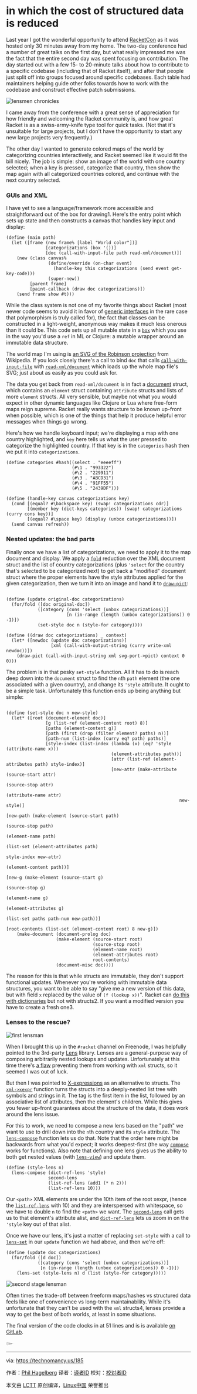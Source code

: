 in which the cost of structured data is reduced
======
Last year I got the wonderful opportunity to attend [RacketCon][1] as it was hosted only 30 minutes away from my home. The two-day conference had a number of great talks on the first day, but what really impressed me was the fact that the entire second day was spent focusing on contribution. The day started out with a few 15- to 20-minute talks about how to contribute to a specific codebase (including that of Racket itself), and after that people just split off into groups focused around specific codebases. Each table had maintainers helping guide other folks towards how to work with the codebase and construct effective patch submissions.

![lensmen chronicles][2]

I came away from the conference with a great sense of appreciation for how friendly and welcoming the Racket community is, and how great Racket is as a swiss-army-knife type tool for quick tasks. (Not that it's unsuitable for large projects, but I don't have the opportunity to start any new large projects very frequently.)

The other day I wanted to generate colored maps of the world by categorizing countries interactively, and Racket seemed like it would fit the bill nicely. The job is simple: show an image of the world with one country selected; when a key is pressed, categorize that country, then show the map again with all categorized countries colored, and continue with the next country selected.

### GUIs and XML

I have yet to see a language/framework more accessible and straightforward out of the box for drawing1. Here's the entry point which sets up state and then constructs a canvas that handles key input and display:
```
(define (main path)
  (let ([frame (new frame% [label "World color"])]
               [categorizations (box '())]
               [doc (call-with-input-file path read-xml/document)])
    (new (class canvas%
                (define/override (on-char event)
                  (handle-key this categorizations (send event get-key-code)))
                (super-new))
         [parent frame]
         [paint-callback (draw doc categorizations)])
    (send frame show #t)))

```

While the class system is not one of my favorite things about Racket (most newer code seems to avoid it in favor of [generic interfaces][3] in the rare case that polymorphism is truly called for), the fact that classes can be constructed in a light-weight, anonymous way makes it much less onerous than it could be. This code sets up all mutable state in a [`box`][4] which you use in the way you'd use a `ref` in ML or Clojure: a mutable wrapper around an immutable data structure.

The world map I'm using is [an SVG of the Robinson projection][5] from Wikipedia. If you look closely there's a call to bind `doc` that calls [`call-with-input-file`][6] with [`read-xml/document`][7] which loads up the whole map file's SVG; just about as easily as you could ask for.

The data you get back from `read-xml/document` is in fact a [document][8] struct, which contains an `element` struct containing `attribute` structs and lists of more `element` structs. All very sensible, but maybe not what you would expect in other dynamic languages like Clojure or Lua where free-form maps reign supreme. Racket really wants structure to be known up-front when possible, which is one of the things that help it produce helpful error messages when things go wrong.

Here's how we handle keyboard input; we're displaying a map with one country highlighted, and `key` here tells us what the user pressed to categorize the highlighted country. If that key is in the `categories` hash then we put it into `categorizations`.
```
(define categories #hash((select . "eeeeff")
                         (#\1 . "993322")
                         (#\2 . "229911")
                         (#\3 . "ABCD31")
                         (#\4 . "91FF55")
                         (#\5 . "2439DF")))

(define (handle-key canvas categorizations key)
  (cond [(equal? #\backspace key) (swap! categorizations cdr)]
        [(member key (dict-keys categories)) (swap! categorizations (curry cons key))]
        [(equal? #\space key) (display (unbox categorizations))])
  (send canvas refresh))

```

### Nested updates: the bad parts

Finally once we have a list of categorizations, we need to apply it to the map document and display. We apply a [`fold`][9] reduction over the XML document struct and the list of country categorizations (plus `'select` for the country that's selected to be categorized next) to get back a "modified" document struct where the proper elements have the style attributes applied for the given categorization, then we turn it into an image and hand it to [`draw-pict`][10]:
```

(define (update original-doc categorizations)
  (for/fold ([doc original-doc])
            ([category (cons 'select (unbox categorizations))]
                       [n (in-range (length (unbox categorizations)) 0 -1)])
            (set-style doc n (style-for category))))

(define ((draw doc categorizations) _ context)
  (let* ([newdoc (update doc categorizations)]
                 [xml (call-with-output-string (curry write-xml newdoc))])
    (draw-pict (call-with-input-string xml svg-port->pict) context 0 0)))

```

The problem is in that pesky `set-style` function. All it has to do is reach deep down into the `document` struct to find the `n`th `path` element (the one associated with a given country), and change its `'style` attribute. It ought to be a simple task. Unfortunately this function ends up being anything but simple:
```

(define (set-style doc n new-style)
  (let* ([root (document-element doc)]
               [g (list-ref (element-content root) 8)]
               [paths (element-content g)]
               [path (first (drop (filter element? paths) n))]
               [path-num (list-index (curry eq? path) paths)]
               [style-index (list-index (lambda (x) (eq? 'style (attribute-name x)))
                                        (element-attributes path))]
                                        [attr (list-ref (element-attributes path) style-index)]
                                        [new-attr (make-attribute (source-start attr)
                                                                  (source-stop attr)
                                                                  (attribute-name attr)
                                                                  new-style)]
                                                                  [new-path (make-element (source-start path)
                                                                                          (source-stop path)
                                                                                          (element-name path)
                                                                                          (list-set (element-attributes path)
                                                                                                    style-index new-attr)
                                                                                          (element-content path))]
                                                                                          [new-g (make-element (source-start g)
                                                                                                               (source-stop g)
                                                                                                               (element-name g)
                                                                                                               (element-attributes g)
                                                                                                               (list-set paths path-num new-path))]
                                                                                                               [root-contents (list-set (element-content root) 8 new-g)])
    (make-document (document-prolog doc)
                   (make-element (source-start root)
                                 (source-stop root)
                                 (element-name root)
                                 (element-attributes root)
                                 root-contents)
                   (document-misc doc))))

```

The reason for this is that while structs are immutable, they don't support functional updates. Whenever you're working with immutable data structures, you want to be able to say "give me a new version of this data, but with field `x` replaced by the value of `(f (lookup x))`". Racket can [do this with dictionaries][11] but not with structs2. If you want a modified version you have to create a fresh one3.

### Lenses to the rescue?

![first lensman][12]

When I brought this up in the `#racket` channel on Freenode, I was helpfully pointed to the 3rd-party [Lens][13] library. Lenses are a general-purpose way of composing arbitrarily nested lookups and updates. Unfortunately at this time there's [a flaw][14] preventing them from working with `xml` structs, so it seemed I was out of luck.

But then I was pointed to [X-expressions][15] as an alternative to structs. The [`xml->xexpr`][16] function turns the structs into a deeply-nested list tree with symbols and strings in it. The tag is the first item in the list, followed by an associative list of attributes, then the element's children. While this gives you fewer up-front guarantees about the structure of the data, it does work around the lens issue.

For this to work, we need to compose a new lens based on the "path" we want to use to drill down into the `n`th country and its `style` attribute. The [`lens-compose`][17] function lets us do that. Note that the order here might be backwards from what you'd expect; it works deepest-first (the way [`compose`][18] works for functions). Also note that defining one lens gives us the ability to both get nested values (with [`lens-view`][19]) and update them.
```
(define (style-lens n)
  (lens-compose (dict-ref-lens 'style)
                second-lens
                (list-ref-lens (add1 (* n 2)))
                (list-ref-lens 10)))
```

Our `<path>` XML elements are under the 10th item of the root xexpr, (hence the [`list-ref-lens`][20] with 10) and they are interspersed with whitespace, so we have to double `n` to find the `<path>` we want. The [`second-lens`][21] call gets us to that element's attribute alist, and [`dict-ref-lens`][22] lets us zoom in on the `'style` key out of that alist.

Once we have our lens, it's just a matter of replacing `set-style` with a call to [`lens-set`][23] in our `update` function we had above, and then we're off:
```
(define (update doc categorizations)
  (for/fold ([d doc])
            ([category (cons 'select (unbox categorizations))]
             [n (in-range (length (unbox categorizations)) 0 -1)])
    (lens-set (style-lens n) d (list (style-for category)))))
```

![second stage lensman][24]

Often times the trade-off between freeform maps/hashes vs structured data feels like one of convenience vs long-term maintainability. While it's unfortunate that they can't be used with the `xml` structs4, lenses provide a way to get the best of both worlds, at least in some situations.

The final version of the code clocks in at 51 lines and is is available [on GitLab][25].

๛

--------------------------------------------------------------------------------

via: https://technomancy.us/185

作者：[Phil Hagelberg][a]
译者：[译者ID](https://github.com/译者ID)
校对：[校对者ID](https://github.com/校对者ID)

本文由 [LCTT](https://github.com/LCTT/TranslateProject) 原创编译，[Linux中国](https://linux.cn/) 荣誉推出

[a]:https://technomancy.us/
[1]:https://con.racket-lang.org/
[2]:https://technomancy.us/i/chronicles-of-lensmen.jpg
[3]:https://docs.racket-lang.org/reference/struct-generics.html
[4]:https://docs.racket-lang.org/reference/boxes.html?q=box#%28def._%28%28quote._~23~25kernel%29._box%29%29
[5]:https://commons.wikimedia.org/wiki/File:BlankMap-World_gray.svg
[6]:https://docs.racket-lang.org/reference/port-lib.html#(def._((lib._racket%2Fport..rkt)._call-with-input-string))
[7]:https://docs.racket-lang.org/xml/index.html?q=read-xml#%28def._%28%28lib._xml%2Fmain..rkt%29._read-xml%2Fdocument%29%29
[8]:https://docs.racket-lang.org/xml/#%28def._%28%28lib._xml%2Fmain..rkt%29._document%29%29
[9]:https://docs.racket-lang.org/reference/for.html?q=for%2Ffold#%28form._%28%28lib._racket%2Fprivate%2Fbase..rkt%29._for%2Ffold%29%29
[10]:https://docs.racket-lang.org/pict/Rendering.html?q=draw-pict#%28def._%28%28lib._pict%2Fmain..rkt%29._draw-pict%29%29
[11]:https://docs.racket-lang.org/reference/dicts.html?q=dict-update#%28def._%28%28lib._racket%2Fdict..rkt%29._dict-update%29%29
[12]:https://technomancy.us/i/first-lensman.jpg
[13]:https://docs.racket-lang.org/lens/lens-guide.html
[14]:https://github.com/jackfirth/lens/issues/290
[15]:https://docs.racket-lang.org/pollen/second-tutorial.html?q=xexpr#%28part._.X-expressions%29
[16]:https://docs.racket-lang.org/xml/index.html?q=xexpr#%28def._%28%28lib._xml%2Fmain..rkt%29._xml-~3exexpr%29%29
[17]:https://docs.racket-lang.org/lens/lens-reference.html#%28def._%28%28lib._lens%2Fcommon..rkt%29._lens-compose%29%29
[18]:https://docs.racket-lang.org/reference/procedures.html#%28def._%28%28lib._racket%2Fprivate%2Flist..rkt%29._compose%29%29
[19]:https://docs.racket-lang.org/lens/lens-reference.html?q=lens-view#%28def._%28%28lib._lens%2Fcommon..rkt%29._lens-view%29%29
[20]:https://docs.racket-lang.org/lens/lens-reference.html?q=lens-view#%28def._%28%28lib._lens%2Fdata%2Flist..rkt%29._list-ref-lens%29%29
[21]:https://docs.racket-lang.org/lens/lens-reference.html?q=lens-view#%28def._%28%28lib._lens%2Fdata%2Flist..rkt%29._second-lens%29%29
[22]:https://docs.racket-lang.org/lens/lens-reference.html?q=lens-view#%28def._%28%28lib._lens%2Fdata%2Fdict..rkt%29._dict-ref-lens%29%29
[23]:https://docs.racket-lang.org/lens/lens-reference.html?q=lens-view#%28def._%28%28lib._lens%2Fcommon..rkt%29._lens-set%29%29
[24]:https://technomancy.us/i/second-stage-lensman.jpg
[25]:https://gitlab.com/technomancy/world-color/blob/master/world-color.rkt
